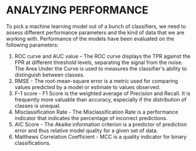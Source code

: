 # ANALYZING PERFORMANCE

To pick a machine learning model out of a bunch of classifiers, we need to assess different performance parameters and the kind of data that we are working with. Performance of
the models have been evaluated on the following parameters:

1. ROC curve and AUC value – The ROC curve displays the TPR against the FPR at different threshold levels, separating the signal from the noise. The Area Under the Curve is used to measures the classifier's ability to distinguish between classes.
2. RMSE - The root-mean-square error is a metric used for comparing values predicted by a model or estimate to values observed.
3. F-1 score - F1 Score is the weighted average of Precision and Recall. It is frequently more valuable than accuracy, especially if the distribution of classes is unequal.
4. Misclassification Rate - The Misclassification Rate is a performance indicator that indicates the percentage of incorrect predictions.
5. AIC Score - The Akaike information criterion is a predictor of prediction error and thus relative model quality for a given set of data.
6. Matthews Correlation Coefficient - MCC is a quality indicator for binary classifications.
